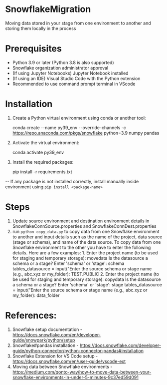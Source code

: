 # SnowflakeMigration
Moving data stored in your stage from one environment to another and storing them locally in the process

# Prerequisites

- Python 3.9 or later (Python 3.8 is also supported)
- Snowflake organization administrator approval
- (If using Jupyter Notebooks) Jupyter Notebook installed
- (If using an IDE) Visual Studio Code with the Python extension
- Recommended to use command prompt terminal in VScode

# Installation

1. Create a Python virtual environment using conda or another tool:

   conda create --name py39_env --override-channels -c https://repo.anaconda.com/pkgs/snowflake python=3.9 numpy pandas

2. Activate the virtual environment:

   conda activate py39_env

3. Install the required packages:

   pip install -r requirements.txt

-- If any package is not installed correctly, install manually inside environment using `pip install <package-name>`

# Steps

1. Update source environment and destination environment details in SnowflakeConnSource.properties and SnowflakeConnDest.properties
2. run `python copy_data.py` to copy data from one Snowflake environment to another and input details such as the name of the project, data source (stage or schema), and name of the data source.
   To copy data from one Snowflake environment to the other you have to enter the following details. Here are a few examples:
   1. 
      Enter the project name (to be used for staging and temporary storage): movedata
      Is the datasource a schema or a stage? Enter 'schema' or 'stage': schema
      tables_datasource = input("Enter the source schema or stage name (e.g., abc.xyz or my_folder): TEST.PUBLIC
   2.
      Enter the project name (to be used for staging and temporary storage): copydata
      Is the datasource a schema or a stage? Enter 'schema' or 'stage': stage
      tables_datasource = input("Enter the source schema or stage name (e.g., abc.xyz or my_folder): data_folder            

# References:

1. Snowflake setup documentation - https://docs.snowflake.com/en/developer-guide/snowpark/python/setup
2. Snowflake#pandas installation - https://docs.snowflake.com/developer-guide/python-connector/python-connector-pandas#installation 
3. Snowflake Extension for VS Code setup - https://docs.snowflake.com/en/user-guide/vscode-ext
4. Moving data between Snowflake environments - https://medium.com/qonto-way/how-to-move-data-between-your-snowflake-environments-in-under-5-minutes-9c37ed59d091
